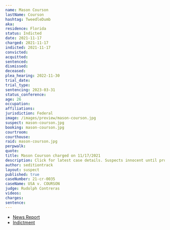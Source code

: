 ```yaml
---
name: Mason Courson
lastName: Courson
hashtag: TweedleDumb
aka:
residence: Florida
status: Indicted
date: 2021-11-17
charged: 2021-11-17
indicted: 2021-11-17
convicted:
acquitted:
sentenced:
dismissed:
deceased:
plea_hearing: 2022-11-30
trial_date:
trial_type:
sentencing: 2023-03-31
status_conference:
age: 26
occupation:
affiliations:
jurisdiction: Federal
image: /images/preview/mason-courson.jpg
suspect: mason-courson.jpg
booking: mason-courson.jpg
courtroom:
courthouse:
raid: mason-courson.jpg
perpwalk:
quote:
title: Mason Courson charged on 11/17/2021
description: Click for latest case details. Suspects innocent until proven guilty.
author: seditiontrack
layout: suspect
published: true
caseNumber: 21-cr-0035
caseName: USA v. COURSON
judge: Rudolph Contreras
videos:
charges:
sentence:
---
```

- [News Report](https://abcnews.go.com/US/wireStory/florida-man-arrested-charged-jan-attack-us-capitol-81775546)
- [Indictment](https://extremism.gwu.edu/sites/g/files/zaxdzs2191/f/Sabol%20et%20al%20Third%20Superseding%20Indictment.pdf)
